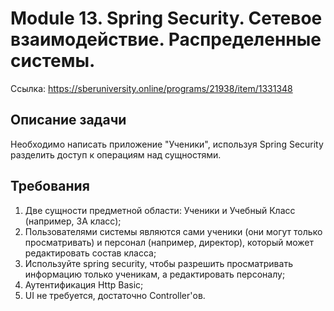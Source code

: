 # Module 13. Spring Security. Сетевое взаимодействие. Распределенные системы.
Ссылка: https://sberuniversity.online/programs/21938/item/1331348

## Описание задачи
Необходимо написать приложение "Ученики", используя Spring Security разделить доступ к операциям над сущностями.

## Требования
1. Две сущности предметной области: Ученики и Учебный Класс (например, 3А класс);
2. Пользователями системы являются сами ученики (они могут только просматривать) и персонал (например, директор), который может редактировать состав класса;
3. Используйте spring security, чтобы разрешить просматривать информацию только ученикам, а редактировать персоналу;
4. Аутентификация Http Basic;
5. UI не требуется, достаточно Controller'ов.